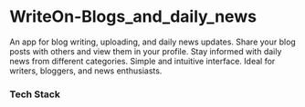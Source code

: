 # WriteOn-Blogs_and_daily_news
An app for blog writing, uploading, and daily news updates. Share your blog posts with others and view them in your profile. Stay informed with daily news from different categories. Simple and intuitive interface. Ideal for writers, bloggers, and news enthusiasts.
### Tech Stack
